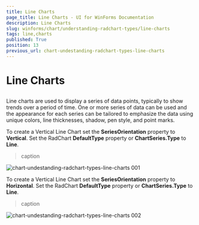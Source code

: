 ```yaml
---
title: Line Charts
page_title: Line Charts - UI for WinForms Documentation
description: Line Charts
slug: winforms/chart/understanding-radchart-types/line-charts
tags: line,charts
published: True
position: 13
previous_url: chart-undestanding-radchart-types-line-charts
---
```


# Line Charts



## 

Line charts are used to display a series of data points, typically to show trends over a period of time. One or more series of data can be used and the appearance for each series can be tailored to emphasize the data using unique colors, line thicknesses, shadow, pen style, and point marks.

To create a Vertical Line Chart set the __SeriesOrientation__ property to __Vertical__. Set the RadChart __DefaultType__ property or __ChartSeries.Type__ to __Line__.
>caption 

![chart-undestanding-radchart-types-line-charts 001](images/chart-undestanding-radchart-types-line-charts001.png)



To create a Vertical Line Chart set the __SeriesOrientation__ property to __Horizontal__. Set the RadChart __DefaultType__ property or __ChartSeries.Type__ to __Line__.
>caption 

![chart-undestanding-radchart-types-line-charts 002](images/chart-undestanding-radchart-types-line-charts002.png)
